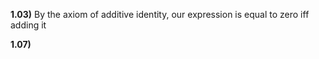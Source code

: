 
**1.03)** By the axiom of additive identity, our expression is equal to zero iff adding it

**1.07)**